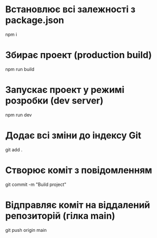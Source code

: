 # Встановлює всі залежності з package.json

npm i

# Збирає проект (production build)

npm run build

# Запускає проект у режимі розробки (dev server)

npm run dev

# Додає всі зміни до індексу Git

git add .

# Створює коміт з повідомленням

git commit -m "Build project"

# Відправляє коміт на віддалений репозиторій (гілка main)

git push origin main
